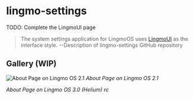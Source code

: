 # lingmo-settings

TODO: Complete the LingmoUI page

> The system settings application for LingmoOS uses [LingmoUI](lingmoui) as the interface style. --Description of lingmo-settings GitHub repository
>
## Gallery (WIP)

![About Page on Lingmo OS 2.1](lingmoos-2.1.webp)
*About Page on Lingmo OS 2.1*

*About Page on Lingmo OS 3.0 (Helium) rc*

